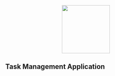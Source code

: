 <p align="center">
  <img src="https://docs.nestjs.com/assets/logo-small.svg" width="150px" height="150px"/>
</p>

## Task Management Application
